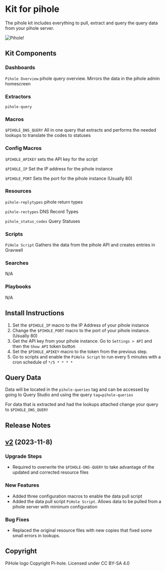 # Kit for pihole

The pihole kit includes everything to pull, extract and query the query data from your pihole server. 


![Pihole!](/kits/pihole/img/pihole-dashboard-1.png "Dashboard")

## Kit Components

### Dashboards

`Pihole Overview` pihole query overview. Mirrors the data in the pihole admin homescreen 

### Extractors

`pihole-query`

### Macros

`$PIHOLE_DNS_QUERY` All in one query that extracts and performs the needed lookups to translate the codes to statuses

### Config Macros

`$PIHOLE_APIKEY` sets the API key for the script

`$PIHOLE_IP` Set the IP address for the pihole instance

`$PIHOLE_PORT` Sets the port for the pihole instance (Usually 80)

### Resources
`pihole-replytypes` pihole return types

`pihole-rectypes` DNS Record Types

`pihole_status_codes` Query Statuses

### Scripts

`PiHole Script` Gathers the data from the pihole API and creates entries in Gravwell 

### Searches
N/A

### Playbooks
N/A


## Install Instructions
1. Set the `$PIHOLE_IP` macro to the IP Address of your pihole instance
2. Change the `$PIHOLE_PORT` macro to the port of your pihole instance.(Usually 80)
3. Get the API key from your pihole instance. Go to `Settings > API` and then the `Show API` token button
4. Set the `$PIHOLE_APIKEY` macro to the token from the previous step.
5. Go to scripts and enable the `PiHole Script` to run every 5 minutes with a cron schedule of `*/5 * * * *`

## Query Data
Data will be located in the `pihole-queries` tag and can be accessed by going to Query Studio and using the query `tag=pihole-queries`

For data that is extracted and had the lookups attached change your query to `$PIHOLE_DNS_QUERY`


## Release Notes
## [v2](https://github.com/gravwell/kits/tree/main/pihole) (2023-11-8)


### Upgrade Steps
* Required to overwrite the `$PIHOLE-DNS-QUERY` to take advantage of the updated and corrected resource files

### New Features
* Added three configuration macros to enable the data pull script
* Added the data pull script `PiHole Script`. Allows data to be pulled from a pihole server with minimum configuration

### Bug Fixes
* Replaced the original resource files with new copies that fixed some small errors in lookups.


## Copyright

PiHole logo Copyright Pi-hole. Licensed under CC BY-SA 4.0
